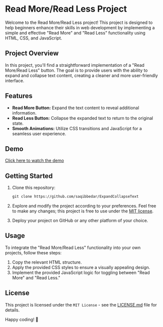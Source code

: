 # Read More/Read Less Project

Welcome to the Read More/Read Less project! This project is designed to help beginners enhance their skills in web development by implementing a simple and effective "Read More" and "Read Less" functionality using HTML, CSS, and JavaScript.

## Project Overview

In this project, you'll find a straightforward implementation of a "Read More/Read Less" button. The goal is to provide users with the ability to expand and collapse text content, creating a cleaner and more user-friendly interface.

## Features

- **Read More Button:** Expand the text content to reveal additional information.
- **Read Less Button:** Collapse the expanded text to return to the original state.
- **Smooth Animations:** Utilize CSS transitions and JavaScript for a seamless user experience.

## Demo

[Click here to watch the demo](https://saqibbedar.github.io/ExpandCollapseText/)

## Getting Started

1. Clone this repository:

    ```md
    git clone https://github.com/saqibbedar/ExpandCollapseText
    ```

2. Explore and modify the project according to your preferences. Feel free to make any changes; this project is free to use under the [MIT license](https://github.com/saqibbedar/ExpandCollapseText?tab=MIT-1-ov-file).

3. Deploy your project on GitHub or any other platform of your choice.

## Usage

To integrate the "Read More/Read Less" functionality into your own projects, follow these steps:

1. Copy the relevant HTML structure.
2. Apply the provided CSS styles to ensure a visually appealing design.
3. Implement the provided JavaScript logic for toggling between "Read More" and "Read Less."

## License

This project is licensed under the `MIT License` - see the [LICENSE.md](https://github.com/saqibbedar/ExpandCollapseText?tab=MIT-1-ov-file) file for details.

Happy coding! 🚀
